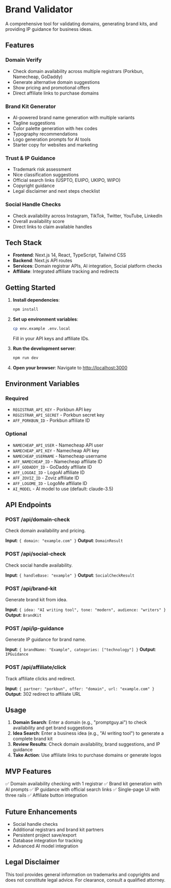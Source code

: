 # Brand Validator

A comprehensive tool for validating domains, generating brand kits, and providing IP guidance for business ideas.

## Features

### Domain Verify
- Check domain availability across multiple registrars (Porkbun, Namecheap, GoDaddy)
- Generate alternative domain suggestions
- Show pricing and promotional offers
- Direct affiliate links to purchase domains

### Brand Kit Generator
- AI-powered brand name generation with multiple variants
- Tagline suggestions
- Color palette generation with hex codes
- Typography recommendations
- Logo generation prompts for AI tools
- Starter copy for websites and marketing

### Trust & IP Guidance
- Trademark risk assessment
- Nice classification suggestions
- Official search links (USPTO, EUIPO, UKIPO, WIPO)
- Copyright guidance
- Legal disclaimer and next steps checklist

### Social Handle Checks
- Check availability across Instagram, TikTok, Twitter, YouTube, LinkedIn
- Overall availability score
- Direct links to claim available handles

## Tech Stack

- **Frontend**: Next.js 14, React, TypeScript, Tailwind CSS
- **Backend**: Next.js API routes
- **Services**: Domain registrar APIs, AI integration, Social platform checks
- **Affiliate**: Integrated affiliate tracking and redirects

## Getting Started

1. **Install dependencies**:
   ```bash
   npm install
   ```

2. **Set up environment variables**:
   ```bash
   cp env.example .env.local
   ```
   Fill in your API keys and affiliate IDs.

3. **Run the development server**:
   ```bash
   npm run dev
   ```

4. **Open your browser**:
   Navigate to [http://localhost:3000](http://localhost:3000)

## Environment Variables

### Required
- `REGISTRAR_API_KEY` - Porkbun API key
- `REGISTRAR_API_SECRET` - Porkbun secret key
- `AFF_PORKBUN_ID` - Porkbun affiliate ID

### Optional
- `NAMECHEAP_API_USER` - Namecheap API user
- `NAMECHEAP_API_KEY` - Namecheap API key
- `NAMECHEAP_USERNAME` - Namecheap username
- `AFF_NAMECHEAP_ID` - Namecheap affiliate ID
- `AFF_GODADDY_ID` - GoDaddy affiliate ID
- `AFF_LOGOAI_ID` - LogoAI affiliate ID
- `AFF_ZOVIZ_ID` - Zoviz affiliate ID
- `AFF_LOGOME_ID` - LogoMe affiliate ID
- `AI_MODEL` - AI model to use (default: claude-3.5)

## API Endpoints

### POST /api/domain-check
Check domain availability and pricing.

**Input**: `{ domain: "example.com" }`
**Output**: `DomainResult`

### POST /api/social-check
Check social handle availability.

**Input**: `{ handleBase: "example" }`
**Output**: `SocialCheckResult`

### POST /api/brand-kit
Generate brand kit from idea.

**Input**: `{ idea: "AI writing tool", tone: "modern", audience: "writers" }`
**Output**: `BrandKit`

### POST /api/ip-guidance
Generate IP guidance for brand name.

**Input**: `{ brandName: "Example", categories: ["technology"] }`
**Output**: `IPGuidance`

### POST /api/affiliate/click
Track affiliate clicks and redirect.

**Input**: `{ partner: "porkbun", offer: "domain", url: "example.com" }`
**Output**: 302 redirect to affiliate URL

## Usage

1. **Domain Search**: Enter a domain (e.g., "promptguy.ai") to check availability and get brand suggestions
2. **Idea Search**: Enter a business idea (e.g., "AI writing tool") to generate a complete brand kit
3. **Review Results**: Check domain availability, brand suggestions, and IP guidance
4. **Take Action**: Use affiliate links to purchase domains or generate logos

## MVP Features

✅ Domain availability checking with 1 registrar
✅ Brand kit generation with AI prompts
✅ IP guidance with official search links
✅ Single-page UI with three rails
✅ Affiliate button integration

## Future Enhancements

- Social handle checks
- Additional registrars and brand kit partners
- Persistent project save/export
- Database integration for tracking
- Advanced AI model integration

## Legal Disclaimer

This tool provides general information on trademarks and copyrights and does not constitute legal advice. For clearance, consult a qualified attorney.